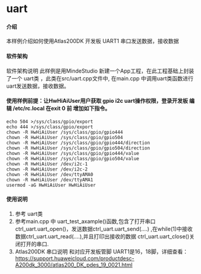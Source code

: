 # uart

#### 介绍
本样例介绍如何使用Atlas200DK 开发板 UART1 串口发送数据，接收数据

#### 软件架构
软件架构说明
此样例是用MindeStudio 新建一个App工程，在此工程基础上封装了一个 uart类 ，此类在src/uart.cpp文件中, 在main.cpp 中调用uart类函数进行uart发送数据，接收数据。

#### 使用样例前提：让HwHiAiUser用户获取 gpio i2c uart操作权限，登录开发板  编辑 /etc/rc.local 在exit 0 前 增加如下指令。
    echo 504 >/sys/class/gpio/export
    echo 444 >/sys/class/gpio/export
    chown -R HwHiAiUser /sys/class/gpio/gpio444
    chown -R HwHiAiUser /sys/class/gpio/gpio504
    chown -R HwHiAiUser /sys/class/gpio/gpio444/direction
    chown -R HwHiAiUser /sys/class/gpio/gpio504/direction
    chown -R HwHiAiUser /sys/class/gpio/gpio444/value
    chown -R HwHiAiUser /sys/class/gpio/gpio504/value
    chown -R HwHiAiUser /dev/i2c-1
    chown -R HwHiAiUser /dev/i2c-2
    chown -R HwHiAiUser /dev/ttyAMA0
    chown -R HwHiAiUser /dev/ttyAMA1
    usermod -aG HwHiAiUser HwHiAiUser

#### 使用说明

1.  参考 uart类 
2.  参考main.cpp 中 uart_test_axample()函数,包含了打开串口 ctrl_uart.uart_open()，发送数据ctrl_uart.uart_send(....)    ,在while(1)中接收数据ctrl_uart.uart_read(....),并且打印出接收的数据 ctrl_uart.uart_close()关闭打开的串口.
3.  Atlas200DK 串口说明 和对应开发板管脚 UART1是16，18脚，详细查看：
    https://support.huaweicloud.com/productdesc-A200dk_3000/atlas200_DK_pdes_19_0021.html
